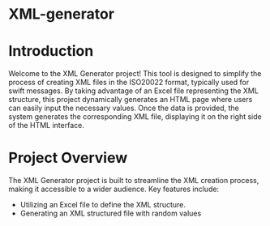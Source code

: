 # XML-generator

# Introduction
Welcome to the XML Generator project! This tool is designed to simplify the process of creating XML files in the ISO20022 format, typically used for swift messages. By taking advantage of an Excel file representing the XML structure, this project dynamically generates an HTML page where users can easily input the necessary values. Once the data is provided, the system generates the corresponding XML file, displaying it on the right side of the HTML interface.

# Project Overview
The XML Generator project is built to streamline the XML creation process, making it accessible to a wider audience. Key features include:

* Utilizing an Excel file to define the XML structure.
* Generating an XML structured file with random values
